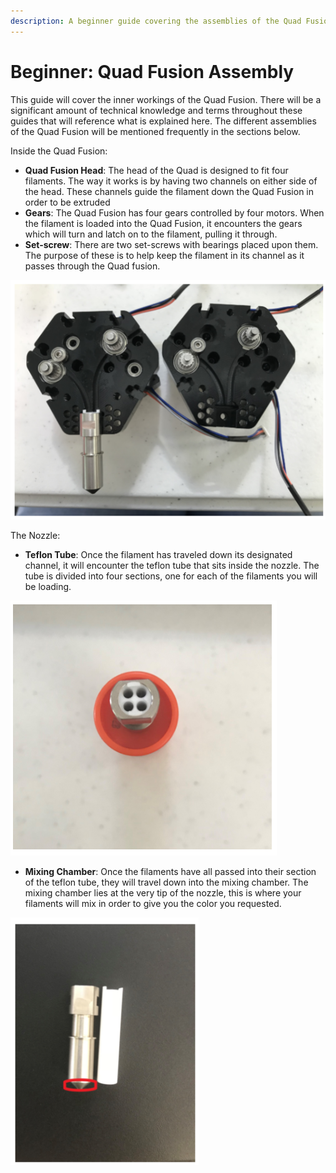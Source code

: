 ```yaml
---
description: A beginner guide covering the assemblies of the Quad Fusion.
---
```


# Beginner: Quad Fusion Assembly

This guide will cover the inner workings of the Quad Fusion. There will be a significant amount of technical knowledge and terms throughout these guides that will reference what is explained here. The different assemblies of the Quad Fusion will be mentioned frequently in the sections below.

Inside the Quad Fusion:

* **Quad Fusion Head**: The head of the Quad is designed to fit four filaments. The way it works is by having two channels on either side of the head. These channels guide the filament down the Quad Fusion in order to be extruded
* **Gears**: The Quad Fusion has four gears controlled by four motors. When the filament is loaded into the Quad Fusion, it encounters the gears which will turn and latch on to the filament, pulling it through. 
* **Set-screw**: There are two set-screws with bearings placed upon them. The purpose of these is to help keep the filament in its channel as it passes through the Quad fusion.

![](../.gitbook/assets/image%20%286%29.png)

The Nozzle:

* **Teflon Tube**: Once the filament has traveled down its designated channel, it will encounter the teflon tube that sits inside the nozzle. The tube is divided into four sections, one for each of the filaments you will be loading.

![](../.gitbook/assets/image%20%284%29.png)

* **Mixing Chamber**: Once the filaments have all passed into their section of the teflon tube, they will travel down into the mixing chamber. The mixing chamber lies at the very tip of the nozzle, this is where your filaments will mix in order to give you the color you requested. 

![](../.gitbook/assets/image%20%287%29.png)

